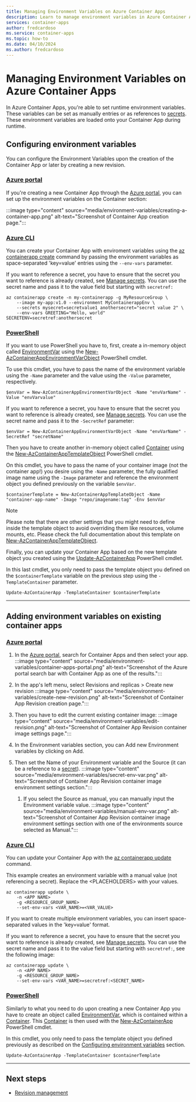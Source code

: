 ```yaml
---
title: Managing Environment Variables on Azure Container Apps
description: Learn to manage environment variables in Azure Container Apps.
services: container-apps
author: fredcardoso
ms.service: container-apps
ms.topic: how-to
ms.date: 04/10/2024
ms.author: fredcardoso
---
```


# Managing Environment Variables on Azure Container Apps

In Azure Container Apps, you're able to set runtime environment variables. These variables can be set as manually entries or as references to [secrets](manage-secrets.md).
These environment variables are loaded onto your Container App during runtime.

## Configuring environment variables

You can configure the Environment Variables upon the creation of the Container App or later by creating a new revision.

### [Azure portal](#tab/portal)

If you're creating a new Container App through the [Azure portal](https://portal.azure.com), you can set up the environment variables on the Container section:

:::image type="content" source="media/environment-variables/creating-a-container-app.png" alt-text="Screenshot of Container App creation page.":::

### [Azure CLI](#tab/cli)

You can create your Container App with enviroment variables using the [az containerapp create](/cli/azure/containerapp#az-containerapp-create) command by passing the environment variables as space-separated 'key=value' entries using the `--env-vars` parameter.

If you want to reference a secret, you have to ensure that the secret you want to reference is already created, see [Manage secrets](manage-secrets.md). You can use the secret name and pass it to the value field but starting with `secretref:`

```azurecli
az containerapp create -n my-containerapp -g MyResourceGroup \
    --image my-app:v1.0 --environment MyContainerappEnv \
    --secrets mysecret=secretvalue1 anothersecret="secret value 2" \
    --env-vars GREETING="Hello, world" SECRETENV=secretref:anothersecret
```

### [PowerShell](#tab/powershell)

If you want to use PowerShell you have to, first, create a in-memory object called [EnvironmentVar](/dotnet/api/Microsoft.Azure.PowerShell.Cmdlets.App.Models.EnvironmentVar) using the [New-AzContainerAppEnvironmentVarObject](/powershell/module/az.app/new-azcontainerappenvironmentvarobject) PowerShell cmdlet.

To use this cmdlet, you have to pass the name of the environment variable using the `-Name` parameter and the value using the `-Value` parameter, respectively.

```azurepowershell
$envVar = New-AzContainerAppEnvironmentVarObject -Name "envVarName" -Value "envVarvalue"
```

If you want to reference a secret, you have to ensure that the secret you want to reference is already created, see [Manage secrets](manage-secrets.md). You can use the secret name and pass it to the `-SecretRef` parameter:

```azurepowershell
$envVar = New-AzContainerAppEnvironmentVarObject -Name "envVarName" -SecretRef "secretName"
```

Then you have to create another in-memory object called [Container](/dotnet/api/Microsoft.Azure.PowerShell.Cmdlets.App.Models.Container) using the [New-AzContainerAppTemplateObject](/powershell/module/az.app/new-azcontainerapptemplateobject) PowerShell cmdlet.

On this cmdlet, you have to pass the name of your container image (not the container app!) you desire using the `-Name` parameter, the fully qualified image name using the `-Image` parameter and reference the environment object you defined previously on the variable `$envVar`.

```azurepowershell
$containerTemplate = New-AzContainerAppTemplateObject -Name "container-app-name" -Image "repo/imagename:tag" -Env $envVar
```

> [!NOTE]
> Please note that there are other settings that you might need to define inside the template object to avoid overriding them like resources, volume mounts, etc. Please check the full documentation about this template on [New-AzContainerAppTemplateObject](/powershell/module/az.app/new-azcontainerapptemplateobject).

Finally, you can update your Container App based on the new template object you created using the [Update-AzContainerApp](/powershell/module/az.app/update-azcontainerapp) PowerShell cmdlet.

In this last cmdlet, you only need to pass the template object you defined on the `$containerTemplate` variable on the previous step using the `-TemplateContainer` parameter.

```azurepowershell
Update-AzContainerApp -TemplateContainer $containerTemplate
```

---

## Adding environment variables on existing container apps

### [Azure portal](#tab/portal)

1. In the [Azure portal](https://portal.azure.com), search for Container Apps and then select your app.
:::image type="content" source="media/environment-variables/container-apps-portal.png" alt-text="Screenshot of the Azure portal search bar with Container App as one of the results.":::
1. In the app's left menu, select Revisions and replicas > Create new revision
:::image type="content" source="media/environment-variables/create-new-revision.png" alt-text="Screenshot of Container App Revision creation page.":::
1. Then you have to edit the current existing container image:
:::image type="content" source="media/environment-variables/edit-revision.png" alt-text="Screenshot of Container App Revision container image settings page.":::
1. In the Environment variables section, you can Add new Environment variables by clicking on Add.

1. Then set the Name of your Environment variable and the Source (it can be a reference to a [secret](manage-secrets.md)).
:::image type="content" source="media/environment-variables/secret-env-var.png" alt-text="Screenshot of Container App Revision container image environment settings section.":::
    1. If you select the Source as manual, you can manually input the Environment variable value.
    :::image type="content" source="media/environment-variables/manual-env-var.png" alt-text="Screenshot of Container App Revision container image environment settings section with one of the environments source selected as Manual.":::

### [Azure CLI](#tab/cli)

You can update your Container App with the [az containerapp update](/cli/azure/containerapp#az-containerapp-update) command.

This example creates an environment variable with a manual value (not referencing a secret). Replace the \<PLACEHOLDERS\> with your values.

```azurecli
az containerapp update \
    -n <APP NAME> 
    -g <RESOURCE_GROUP_NAME> 
    --set-env-vars <VAR_NAME>=<VAR_VALUE>
```

If you want to create multiple environment variables, you can insert space-separated values in the 'key=value' format.

If you want to reference a secret, you have to ensure that the secret you want to reference is already created, see [Manage secrets](manage-secrets.md). You can use the secret name and pass it to the value field but starting with `secretref:`, see the following image:

```azurecli
az containerapp update \
    -n <APP NAME> 
    -g <RESOURCE_GROUP_NAME> 
    --set-env-vars <VAR_NAME>=secretref:<SECRET_NAME>
```

### [PowerShell](#tab/powershell)

Similarly to what you need to do upon creating a new Container App you have to create an object called [EnvironmentVar](/dotnet/api/Microsoft.Azure.PowerShell.Cmdlets.App.Models.EnvironmentVar), which is contained within a [Container](/dotnet/api/Microsoft.Azure.PowerShell.Cmdlets.App.Models.Container). This [Container](/dotnet/api/Microsoft.Azure.PowerShell.Cmdlets.App.Models.Container) is then used with the [New-AzContainerApp](/powershell/module/az.app/new-azcontainerapp) PowerShell cmdlet.

In this cmdlet, you only need to pass the template object you defined previously as described on the [Configuring environment variables](#configuring-environment-variables) section.

```azurepowershell
Update-AzContainerApp -TemplateContainer $containerTemplate
```

---

## Next steps

- [Revision management](revisions-manage.md)